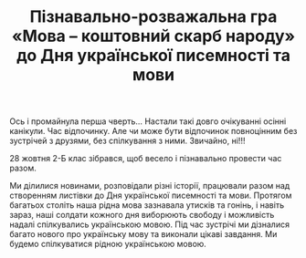 ﻿---
title: Пізнавально-розважальна гра «Мова – коштовний скарб народу» до Дня української писемності та мови
---

Ось і промайнула перша чверть… Настали такі довго очікуванні осінні канікули. Час відпочинку. Але чи може бути відпочинок повноцінним без зустрічей з друзями, без спілкування з ними. Звичайно, ні!!!

28 жовтня 2-Б клас зібрався, щоб весело і пізнавально провести час разом.

Ми ділилися новинами, розповідали різні історії, працювали разом над створенням листівки до Дня української писемності та мови. Протягом багатьох століть наша рідна мова зазнавала утисків та гонінь, і навіть зараз, наші солдати кожного дня виборюють свободу і можливість надалі спілкувались українською мовою. Під час зустрічі ми дізналися багато нового про українську мову та виконали цікаві завдання. Ми будемо спілкуватися рідною українською мовою.

<slideshow />
